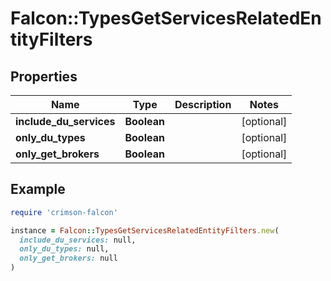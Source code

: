 # Falcon::TypesGetServicesRelatedEntityFilters

## Properties

| Name | Type | Description | Notes |
| ---- | ---- | ----------- | ----- |
| **include_du_services** | **Boolean** |  | [optional] |
| **only_du_types** | **Boolean** |  | [optional] |
| **only_get_brokers** | **Boolean** |  | [optional] |

## Example

```ruby
require 'crimson-falcon'

instance = Falcon::TypesGetServicesRelatedEntityFilters.new(
  include_du_services: null,
  only_du_types: null,
  only_get_brokers: null
)
```

